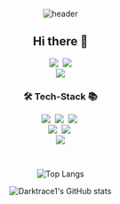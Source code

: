 <div align="center">
  
![header](https://capsule-render.vercel.app/api?type=waving&color=gradient&height=250&section=header&text=%20Jin%20Bum%20Kim&&fontAlignY=45&fontSize=85&fontColor=89f7fe)
  
<h2 align="center">Hi there 👋</h2>

<p align="center">
  <a href="https://www.instagram.com/woo0_hooo/"><img src="https://img.shields.io/badge/Instagram-E4405F?style=flat-square&logo=Instagram&logoColor=white&link=https://www.instagram.com/kk_jbyl/"/></a>&nbsp
  <a href="mailto:jinbum9958@gmail.com"><img src="https://img.shields.io/badge/Gmail-d14836?style=flat-square&logo=Gmail&logoColor=white&link=jinbum9958@gmail.com"/></a>
  <br>
  <a href="https://hits.seeyoufarm.com"><img src="https://hits.seeyoufarm.com/api/count/incr/badge.svg?url=https%3A%2F%2Fgithub.com%2FDarktrace1&count_bg=%23C868F0&title_bg=%23555555&icon=github.svg&icon_color=%23E7E7E7&title=hits&edge_flat=false"/></a>
</p>

<h3 align="center">🛠 Tech-Stack 📚</h3>

<p align="center">
  <img src="https://img.shields.io/badge/HTML-E34F26?style=flat-square&logo=HTML5&logoColor=white"/>&nbsp
  <img src="https://img.shields.io/badge/CSS-1572B6?style=flat-square&logo=CSS3&logoColor=white"/>&nbsp
  <img src="https://img.shields.io/badge/Javascript-ffb13b?style=flat-square&logo=javascript&logoColor=white"/></a>&nbsp 
  <br>
  <img src="https://img.shields.io/badge/C-A8B9CC?style=flat-square&logo=C&logoColor=white"/></a>&nbsp 
  <img src="https://img.shields.io/badge/C++-00599C?style=flat-square&logo=C%2B%2B&logoColor=white"/></a>&nbsp 
  <br>
  <img src="https://img.shields.io/badge/Git-F05032?style=flat&logo=Git&logoColor=white"> 
</p>

<br>

<p align="right">
  
  ![Top Langs](https://github-readme-stats.vercel.app/api/top-langs/?username=Darktrace1&layout=compact)
  
  ![Darktrace1's GitHub stats](https://github-readme-stats.vercel.app/api?username=Darktrace1&theme=radical)
</p>
</div>
